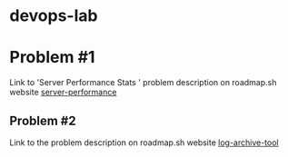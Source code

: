 # devops-lab

# Problem #1
Link to 'Server Performance Stats ' problem description on roadmap.sh website
[server-performance](https://roadmap.sh/projects/server-stats)


## Problem #2
Link to the problem description on roadmap.sh website
[log-archive-tool](https://roadmap.sh/projects/log-archive-tool)